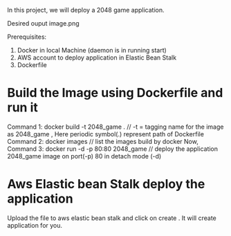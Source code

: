 In this project, we will deploy a 2048 game application.

Desired ouput image.png

Prerequisites:
1. Docker in local Machine (daemon is in running start)
2. AWS account to deploy application in Elastic Bean Stalk
3. Dockerfile


# Build the Image using Dockerfile and run it
Command 1: docker build -t 2048_game . 
// -t = tagging name for the image as 2048_game , Here periodic symbol(.) represent path of Dockerfile
Command 2: docker images
// list the images build by docker
Now, 
Command 3: docker run -d -p 80:80 2048_game
// deploy the application 2048_game image on port(-p) 80 in detach mode (-d)

# Aws Elastic bean Stalk deploy the application
Upload the file to aws elastic bean stalk and click on create . It will create application for you.

